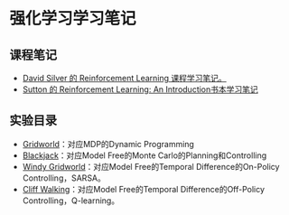 # 强化学习学习笔记

## 课程笔记

- [David Silver 的 Reinforcement Learning 课程学习笔记。](https://github.com/applenob/rl_learn/blob/master/class_note.ipynb)
- [Sutton 的 Reinforcement Learning: An Introduction书本学习笔记](https://github.com/applenob/rl_learn/blob/master/reinforcement_learning.ipynb)

## 实验目录

- [Gridworld](https://github.com/applenob/rl_learn/blob/master/1_gridworld.ipynb)：对应MDP的Dynamic Programming
- [Blackjack](https://github.com/applenob/rl_learn/blob/master/2_blackjack.ipynb)：对应Model Free的Monte Carlo的Planning和Controlling
- [Windy Gridworld](https://github.com/applenob/rl_learn/blob/master/3_windy_gridworld.ipynb)：对应Model Free的Temporal Difference的On-Policy Controlling，SARSA。
- [Cliff Walking](https://github.com/applenob/rl_learn/blob/master/4_cliff_walking.ipynb)：对应Model Free的Temporal Difference的Off-Policy Controlling，Q-learning。


